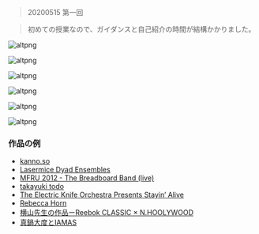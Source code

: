 >20200515 第一回


> 初めての授業なので、ガイダンスと自己紹介の時間が結構かかりました。

![altpng](https://raw.githubusercontent.com/zhengTEIU94/Tei_-/master/藝大授業メモ/5_金曜日/４限横山先生/200515/1.png)

![altpng](https://raw.githubusercontent.com/zhengTEIU94/Tei_-/master/藝大授業メモ/5_金曜日/４限横山先生/200515/2.png)

![altpng](https://raw.githubusercontent.com/zhengTEIU94/Tei_-/master/藝大授業メモ/5_金曜日/４限横山先生/200515/3.png)

![altpng](https://raw.githubusercontent.com/zhengTEIU94/Tei_-/master/藝大授業メモ/5_金曜日/４限横山先生/200515/4.png)

![altpng](https://raw.githubusercontent.com/zhengTEIU94/Tei_-/master/藝大授業メモ/5_金曜日/４限横山先生/200515/5.png)

![altpng](https://raw.githubusercontent.com/zhengTEIU94/Tei_-/master/藝大授業メモ/5_金曜日/４限横山先生/200515/6.png)


### 作品の例

- [kanno.so](http://kanno.so)
- [Lasermice Dyad Ensembles](http://kanno.so/lasermice-dyad-ensembles/)
- [MFRU 2012 - The Breadboard Band (live)](https://www.youtube.com/watch?v=rFsIMpna098)
- [takayuki todo](https://www.youtube.com/watch?v=BJZcGJSK1Z0)
- [The Electric Knife Orchestra Presents Stayin’ Alive](https://vimeo.com/128104334)
- [Rebecca Horn](https://www.tate.org.uk/art/artists/rebecca-horn-2269)
- [横山先生の作品ーReebok CLASSIC × N.HOOLYWOOD](http://figlab.jp/works/reebok-classic-x-n-hoolywood/)
- [真鍋大度とIAMAS](https://www.iamas.ac.jp/interview/005-2/)
